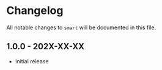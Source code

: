 # Changelog

All notable changes to `smart` will be documented in this file.

## 1.0.0 - 202X-XX-XX

- initial release
